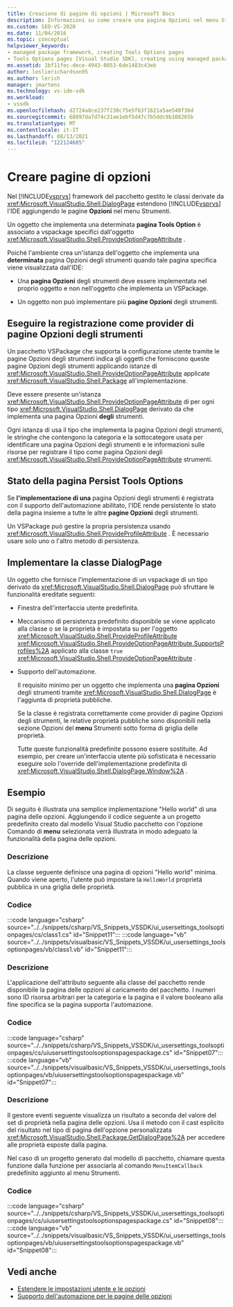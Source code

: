 ```yaml
---
title: Creazione di pagine di opzioni | Microsoft Docs
description: Informazioni su come creare una pagina Opzioni nel menu Strumenti in Visual Studio implementando una classe DialogPage dal framework del pacchetto gestito.
ms.custom: SEO-VS-2020
ms.date: 11/04/2016
ms.topic: conceptual
helpviewer_keywords:
- managed package framework, creating Tools Options pages
- Tools Options pages [Visual Studio SDK], creating using managed package framework
ms.assetid: 1bf11fec-dece-4943-8053-6de1483c43eb
author: leslierichardson95
ms.author: lerich
manager: jmartens
ms.technology: vs-ide-sdk
ms.workload:
- vssdk
ms.openlocfilehash: d2724a8ce237f238c75e5f63f1621a5ae548f36d
ms.sourcegitcommit: 68897da7d74c31ae1ebf5d47c7b5ddc9b108265b
ms.translationtype: MT
ms.contentlocale: it-IT
ms.lasthandoff: 08/13/2021
ms.locfileid: "122124685"
---
```

# <a name="create-options-pages"></a>Creare pagine di opzioni
Nel [!INCLUDE[vsprvs](../../code-quality/includes/vsprvs_md.md)] framework del pacchetto gestito le classi derivate da <xref:Microsoft.VisualStudio.Shell.DialogPage> estendono [!INCLUDE[vsprvs](../../code-quality/includes/vsprvs_md.md)] l'IDE aggiungendo le pagine **Opzioni** nel menu Strumenti. 

 Un oggetto che implementa una determinata **pagina Tools Option** è associato a vspackage specifici dall'oggetto <xref:Microsoft.VisualStudio.Shell.ProvideOptionPageAttribute> .

 Poiché l'ambiente crea un'istanza dell'oggetto che implementa una **determinata** pagina Opzioni degli strumenti quando tale pagina specifica viene visualizzata dall'IDE:

- Una **pagina Opzioni** degli strumenti deve essere implementata nel proprio oggetto e non nell'oggetto che implementa un VSPackage.

- Un oggetto non può implementare più **pagine Opzioni** degli strumenti.

## <a name="register-as-a-tools-options-page-provider"></a>Eseguire la registrazione come provider di pagine Opzioni degli strumenti
 Un pacchetto VSPackage che  supporta la configurazione utente  tramite le pagine Opzioni degli strumenti indica gli oggetti che forniscono queste pagine Opzioni degli strumenti applicando istanze di <xref:Microsoft.VisualStudio.Shell.ProvideOptionPageAttribute> applicate <xref:Microsoft.VisualStudio.Shell.Package> all'implementazione.

 Deve essere presente un'istanza <xref:Microsoft.VisualStudio.Shell.ProvideOptionPageAttribute> di per ogni tipo <xref:Microsoft.VisualStudio.Shell.DialogPage> derivato da che implementa una pagina Opzioni **degli** strumenti.

 Ogni istanza di usa il tipo che implementa la pagina Opzioni degli strumenti, le stringhe che contengono la categoria e la sottocategore usata per identificare una pagina Opzioni degli strumenti e le informazioni sulle risorse per registrare il tipo come pagina Opzioni degli <xref:Microsoft.VisualStudio.Shell.ProvideOptionPageAttribute> strumenti.   

## <a name="persist-tools-options-page-state"></a>Stato della pagina Persist Tools Options
 Se **l'implementazione di una** pagina Opzioni degli strumenti è registrata con il supporto dell'automazione abilitato, l'IDE rende persistente lo stato della pagina insieme a tutte le altre **pagine Opzioni** degli strumenti.

 Un VSPackage può gestire la propria persistenza usando <xref:Microsoft.VisualStudio.Shell.ProvideProfileAttribute> . È necessario usare solo uno o l'altro metodo di persistenza.

## <a name="implement-dialogpage-class"></a>Implementare la classe DialogPage
 Un oggetto che fornisce l'implementazione di un vspackage di un tipo derivato da <xref:Microsoft.VisualStudio.Shell.DialogPage> può sfruttare le funzionalità ereditate seguenti:

- Finestra dell'interfaccia utente predefinita.

- Meccanismo di persistenza predefinito disponibile se viene applicato alla classe o se la proprietà è impostata su per l'oggetto <xref:Microsoft.VisualStudio.Shell.ProvideProfileAttribute> <xref:Microsoft.VisualStudio.Shell.ProvideOptionPageAttribute.SupportsProfiles%2A> applicato alla classe `true` <xref:Microsoft.VisualStudio.Shell.ProvideOptionPageAttribute> .

- Supporto dell'automazione.

  Il requisito minimo per un oggetto che implementa una **pagina Opzioni** degli strumenti tramite <xref:Microsoft.VisualStudio.Shell.DialogPage> è l'aggiunta di proprietà pubbliche.

  Se la classe è  registrata correttamente come provider di pagine  Opzioni degli strumenti, le relative proprietà pubbliche sono disponibili nella sezione Opzioni del **menu** Strumenti sotto forma di griglia delle proprietà.

  Tutte queste funzionalità predefinite possono essere sostituite. Ad esempio, per creare un'interfaccia utente più sofisticata è necessario eseguire solo l'override dell'implementazione predefinita di <xref:Microsoft.VisualStudio.Shell.DialogPage.Window%2A> .

## <a name="example"></a>Esempio
 Di seguito è illustrata una semplice implementazione "Hello world" di una pagina delle opzioni. Aggiungendo il codice seguente a un progetto predefinito creato dal modello Visual Studio pacchetto con l'opzione Comando di **menu** selezionata verrà illustrata in modo adeguato la funzionalità della pagina delle opzioni.

### <a name="description"></a>Descrizione
 La classe seguente definisce una pagina di opzioni "Hello world" minima. Quando viene aperto, l'utente può impostare la `HelloWorld` proprietà pubblica in una griglia delle proprietà.

### <a name="code"></a>Codice
:::code language="csharp" source="../../snippets/csharp/VS_Snippets_VSSDK/ui_usersettings_toolsoptionpages/cs/class1.cs" id="Snippet11":::
:::code language="vb" source="../../snippets/visualbasic/VS_Snippets_VSSDK/ui_usersettings_toolsoptionpages/vb/class1.vb" id="Snippet11":::

### <a name="description"></a>Descrizione
 L'applicazione dell'attributo seguente alla classe del pacchetto rende disponibile la pagina delle opzioni al caricamento del pacchetto. I numeri sono ID risorsa arbitrari per la categoria e la pagina e il valore booleano alla fine specifica se la pagina supporta l'automazione.

### <a name="code"></a>Codice
:::code language="csharp" source="../../snippets/csharp/VS_Snippets_VSSDK/ui_usersettings_toolsoptionpages/cs/uiusersettingstoolsoptionspagespackage.cs" id="Snippet07":::
:::code language="vb" source="../../snippets/visualbasic/VS_Snippets_VSSDK/ui_usersettings_toolsoptionpages/vb/uiusersettingstoolsoptionspagespackage.vb" id="Snippet07":::

### <a name="description"></a>Descrizione
 Il gestore eventi seguente visualizza un risultato a seconda del valore del set di proprietà nella pagina delle opzioni. Usa il metodo con il cast esplicito del risultato nel tipo di pagina dell'opzione personalizzata <xref:Microsoft.VisualStudio.Shell.Package.GetDialogPage%2A> per accedere alle proprietà esposte dalla pagina.

 Nel caso di un progetto generato dal modello di pacchetto, chiamare questa funzione dalla funzione per associarla al comando `MenuItemCallback` predefinito aggiunto al menu Strumenti. 

### <a name="code"></a>Codice
:::code language="csharp" source="../../snippets/csharp/VS_Snippets_VSSDK/ui_usersettings_toolsoptionpages/cs/uiusersettingstoolsoptionspagespackage.cs" id="Snippet08":::
:::code language="vb" source="../../snippets/visualbasic/VS_Snippets_VSSDK/ui_usersettings_toolsoptionpages/vb/uiusersettingstoolsoptionspagespackage.vb" id="Snippet08":::

## <a name="see-also"></a>Vedi anche
- [Estendere le impostazioni utente e le opzioni](../../extensibility/extending-user-settings-and-options.md)
- [Supporto dell'automazione per le pagine delle opzioni](../../extensibility/internals/automation-support-for-options-pages.md)
